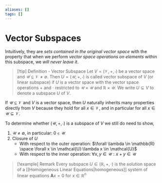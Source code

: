 ```yaml
---
aliases: []
tags: []
---
```


# Vector Subspaces

Intuitively, they are *sets contained in the original vector space* with the property that when we perform *vector space operations on elements* within this subspace, we *will never leave it*.

>[!tip] Definition - Vector Subspace
> Let $V = (\mathcal{V},+,\cdot)$ be a vector space and $\mathcal{U} \subseteq \mathcal{V} \neq \emptyset$. Then $U = (\mathcal{U},+,\cdot)$ is called vector subspace of $V$ (or linear subspace) if $U$ is a vector space with the vector space operations $+$ and $\cdot$ restricted to $\mathcal{U}\times\mathcal{U}$ and $\mathbb{R}\times\mathcal{U}$.
> We write $U \subseteq V$ to denote a subspace $U$ of $V$.

If $\mathcal{U} \subseteq \mathcal{V}$ and $V$ is a vector space, then $U$ naturally inherits many properties
directly from $V$ because they hold for all $x \in\mathcal{V}$, and in particular for all $x \in \mathcal{U} \subseteq \mathcal{V}$.

To determine whether $(\mathcal{U},+,\cdot)$ is a subspace of $V$ we still do need to show,
1. $\mathcal{U} \neq \emptyset$, in particular: $0 \in \mathcal{U}$
2. Closure of $U$
	- With respect to the outer operation: $\forall \lambda \in \mathbb{R} \space \forall x \in \mathcal{U}:\lambda x \in \mathcal{U}$  
	- With respect to the inner operation: $\forall x,y \in \mathcal{U}: x + y \in \mathcal{U}$

>[!example] Remark
>Every subspace $U \in (\mathbb{R}, +, \cdot)$ is the solution space of a [[Homogeneous Linear Equations|homogeneous]] system of linear equations $\mathbf{A}x = 0$ for $x \in \mathbb{R}^n$

